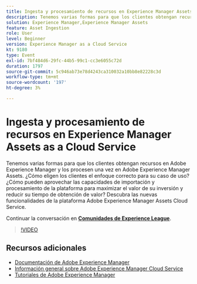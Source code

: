 ```yaml
---
title: Ingesta y procesamiento de recursos en Experience Manager Assets as a Cloud Service
description: Tenemos varias formas para que los clientes obtengan recursos en Adobe Experience Manager y los procesen una vez en Adobe Experience Manager Assets. ¿Cómo eligen los clientes el enfoque correcto para su caso de uso? ¿Cómo pueden aprovechar las capacidades de importación y procesamiento de la plataforma para maximizar el valor de su inversión y reducir su tiempo de obtención de valor? Descubra las nuevas funcionalidades de la plataforma Adobe Experience Manager Assets Cloud Service.
solution: Experience Manager,Experience Manager Assets
feature: Asset Ingestion
role: User
level: Beginner
version: Experience Manager as a Cloud Service
kt: 9180
type: Event
exl-id: 7bf484d6-29fc-44b5-99c1-cc3e6055c72d
duration: 1797
source-git-commit: 5c946ab73e78d4243ca310032a10bb8e82228c3d
workflow-type: tm+mt
source-wordcount: '197'
ht-degree: 3%

---
```


# Ingesta y procesamiento de recursos en Experience Manager Assets as a Cloud Service

Tenemos varias formas para que los clientes obtengan recursos en Adobe Experience Manager y los procesen una vez en Adobe Experience Manager Assets. ¿Cómo eligen los clientes el enfoque correcto para su caso de uso? ¿Cómo pueden aprovechar las capacidades de importación y procesamiento de la plataforma para maximizar el valor de su inversión y reducir su tiempo de obtención de valor? Descubra las nuevas funcionalidades de la plataforma Adobe Experience Manager Assets Cloud Service.

Continuar la conversación en **[Comunidades de Experience League](https://adobe.ly/2Zq7dlg)**.

>[!VIDEO](https://video.tv.adobe.com/v/337773/?quality=12&learn=on&hidetitle=true)

## Recursos adicionales

- [Documentación de Adobe Experience Manager](https://experienceleague.adobe.com/docs/experience-manager-cloud-service.html)
- [Información general sobre Adobe Experience Manager Cloud Service](https://experienceleague.adobe.com/docs/experience-manager-cloud-service/overview/home.html)
- [Tutoriales de Adobe Experience Manager](https://experienceleague.adobe.com/docs/experience-manager-tutorials.html)
